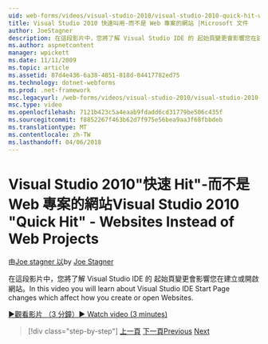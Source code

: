 ```yaml
---
uid: web-forms/videos/visual-studio-2010/visual-studio-2010-quick-hit-websites-instead-of-web-projects
title: Visual Studio 2010 快速叫用-而不是 Web 專案的網站 |Microsoft 文件
author: JoeStagner
description: 在這段影片中，您將了解 Visual Studio IDE 的 起始頁變更會影響您在建立或開啟網站。
ms.author: aspnetcontent
manager: wpickett
ms.date: 11/11/2009
ms.topic: article
ms.assetid: 87d4e436-6a38-4851-818d-84417782ed75
ms.technology: dotnet-webforms
ms.prod: .net-framework
msc.legacyurl: /web-forms/videos/visual-studio-2010/visual-studio-2010-quick-hit-websites-instead-of-web-projects
msc.type: video
ms.openlocfilehash: 7121b423c5a4eaab9fdadd6cd31779be506c435f
ms.sourcegitcommit: f8852267f463b62d7f975e56bea9aa3f68fbbdeb
ms.translationtype: MT
ms.contentlocale: zh-TW
ms.lasthandoff: 04/06/2018
---
```

<a name="visual-studio-2010-quick-hit---websites-instead-of-web-projects"></a><span data-ttu-id="351af-103">Visual Studio 2010"快速 Hit"-而不是 Web 專案的網站</span><span class="sxs-lookup"><span data-stu-id="351af-103">Visual Studio 2010 "Quick Hit" - Websites Instead of Web Projects</span></span>
====================
<span data-ttu-id="351af-104">由[Joe stagner 以](https://github.com/JoeStagner)</span><span class="sxs-lookup"><span data-stu-id="351af-104">by [Joe Stagner](https://github.com/JoeStagner)</span></span>

<span data-ttu-id="351af-105">在這段影片中，您將了解 Visual Studio IDE 的 起始頁變更會影響您在建立或開啟網站。</span><span class="sxs-lookup"><span data-stu-id="351af-105">In this video you will learn about Visual Studio IDE Start Page changes which affect how you create or open Websites.</span></span> 

[<span data-ttu-id="351af-106">&#9654;觀看影片 （3 分鐘）</span><span class="sxs-lookup"><span data-stu-id="351af-106">&#9654; Watch video (3 minutes)</span></span>](https://channel9.msdn.com/Blogs/ASP-NET-Site-Videos/visual-studio-2010-quick-hit-websites-instead-of-web-projects)

> [!div class="step-by-step"]
> <span data-ttu-id="351af-107">[上一頁](visual-studio-2010-quick-hit-new-multi-targeting.md)
> [下一頁](visual-studio-2010-quick-hit-snippets-intellisense.md)</span><span class="sxs-lookup"><span data-stu-id="351af-107">[Previous](visual-studio-2010-quick-hit-new-multi-targeting.md)
[Next](visual-studio-2010-quick-hit-snippets-intellisense.md)</span></span>
